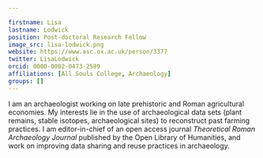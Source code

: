 ```yaml
---

firstname: Lisa
lastname: Lodwick
position: Post-doctoral Research Fellow
image_src: lisa-lodwick.png
website: https://www.asc.ox.ac.uk/person/3377
twitter: LisaLodwick
orcid: 0000-0002-0473-2589
affiliations: [All Souls College, Archaeology]
groups: []
---
```


I am an archaeologist working on late prehistoric and Roman agricultural economies. My interests lie in the use of archaeological data sets (plant remains, stable isotopes, archaeological sites) to reconstruct past farming practices. I am editor-in-chief of an open access journal _Theoretical Roman Archaeology Journal_ published by the Open Library of Humanities, and work on improving data sharing and reuse practices in archaeology.
